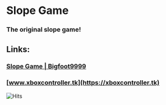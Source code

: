 # Slope Game
### The original slope game! 
## Links:
### [Slope Game | Bigfoot9999](https://bigfoot9999.github.io/Slope-Game/)
### [www.xboxcontroller.tk](https://xboxcontroller.tk)

![Hits](https://hits.seeyoufarm.com/api/count/incr/badge.svg?url=https%3A%2F%2Fgithub.com%2Fgjbae1212%2Fhit-counter)
